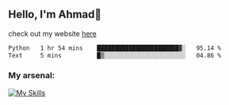 
## Hello, I'm Ahmad👋

check out my website [here](https://ahmadalwi.com/)

<!--START_SECTION:waka-->

```txt
Python   1 hr 54 mins    ███████████████████████▓░   95.14 %
Text     5 mins          █▒░░░░░░░░░░░░░░░░░░░░░░░   04.86 %
```

<!--END_SECTION:waka-->

### My arsenal:

[![My Skills](https://skillicons.dev/icons?i=js,ts,py,go,react,nextjs,svelte,nodejs,django,tailwind,html,css,sass,firebase,mongodb,postgres,mysql,redis,git,github,docker,vscode,figma,godot)](https://skillicons.dev)
